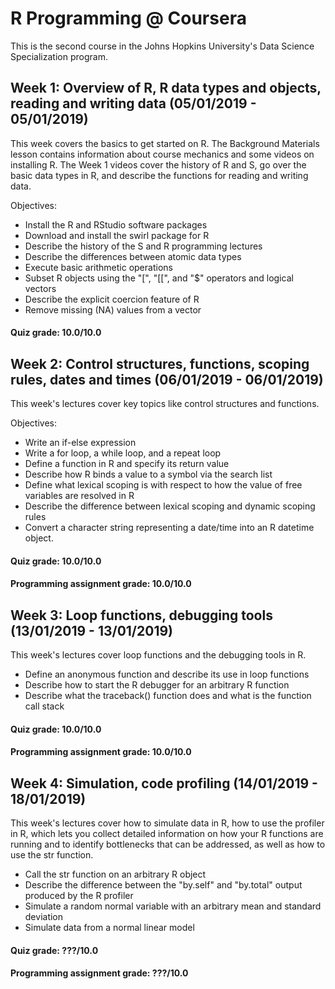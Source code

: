 # R Programming @ Coursera

This is the second course in the Johns Hopkins University's Data Science Specialization program.

## Week 1: Overview of R, R data types and objects, reading and writing data (05/01/2019 - 05/01/2019)
This week covers the basics to get started on R. The Background Materials lesson contains information about course mechanics and some videos on installing R. The Week 1 videos cover the history of R and S, go over the basic data types in R, and describe the functions for reading and writing data.

Objectives:
* Install the R and RStudio software packages
* Download and install the swirl package for R
* Describe the history of the S and R programming lectures
* Describe the differences between atomic data types
* Execute basic arithmetic operations
* Subset R objects using the "[", "[[", and "$" operators and logical vectors
* Describe the explicit coercion feature of R
* Remove missing (NA) values from a vector

#### Quiz grade: 10.0/10.0

## Week 2: Control structures, functions, scoping rules, dates and times (06/01/2019 - 06/01/2019)
This week's lectures cover key topics like control structures and functions.

Objectives:
* Write an if-else expression
* Write a for loop, a while loop, and a repeat loop
* Define a function in R and specify its return value
* Describe how R binds a value to a symbol via the search list
* Define what lexical scoping is with respect to how the value of free variables are resolved in R
* Describe the difference between lexical scoping and dynamic scoping rules
* Convert a character string representing a date/time into an R datetime object.

#### Quiz grade: 10.0/10.0
#### Programming assignment grade: 10.0/10.0

## Week 3: Loop functions, debugging tools (13/01/2019 - 13/01/2019)

This week's lectures cover loop functions and the debugging tools in R.
* Define an anonymous function and describe its use in loop functions
* Describe how to start the R debugger for an arbitrary R function
* Describe what the traceback() function does and what is the function call stack

#### Quiz grade: 10.0/10.0
#### Programming assignment grade: 10.0/10.0

## Week 4: Simulation, code profiling (14/01/2019 - 18/01/2019)

This week's lectures cover how to simulate data in R, how to use the profiler in R, which lets you collect detailed information on how your R functions are running and to identify bottlenecks that can be addressed, as well as how to use the str function.
* Call the str function on an arbitrary R object
* Describe the difference between the "by.self" and "by.total" output produced by the R profiler
* Simulate a random normal variable with an arbitrary mean and standard deviation
* Simulate data from a normal linear model

#### Quiz grade: ???/10.0
#### Programming assignment grade: ???/10.0
